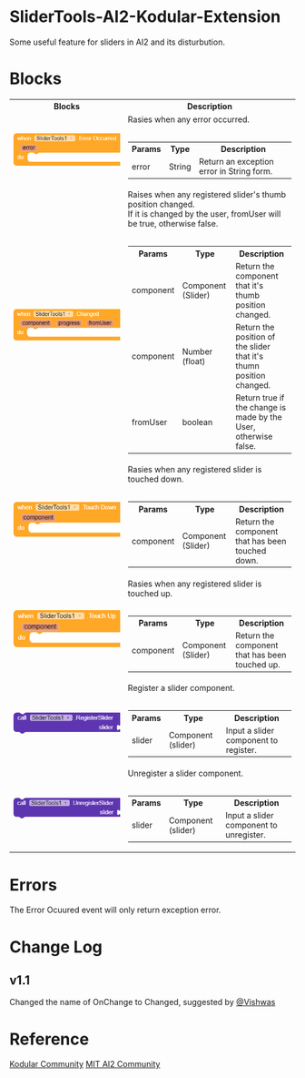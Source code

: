 # SliderTools-AI2-Kodular-Extension
 Some useful feature for sliders in AI2 and its disturbution.
 
# Blocks
<table style="width:100%">
    <tr>
        <th style="width:40%">Blocks</th>
        <th style="width:60%">Description</th>
    </tr>
    <tr>
        <td>
            <img src="assets/BlockImages/ErrorOccurred.png" alt = "ErrorOccurred">
        </td>
        <td>Rasies when any error occurred.<br><br>
            <table>
                <tr>
                    <th>Params</th>
                    <th>Type</th>
                    <th>Description</th>
                </tr>
                <tr>
                    <td>error</td>
                    <td>String</td>
                    <td>Return an exception error in String form.</td>
                </tr>
            </table>
        </td>
    </tr>
    <tr>
        <td>
            <img src = "assets/BlockImages/Changed.png" alt = "OnChange">
        </td>
        <td>Raises when any registered slider's thumb position changed.<br>If it is changed by the user, fromUser will be
            true, otherwise false.<br><br>
            <table>
                <tr>
                    <th>Params</th>
                    <th>Type</th>
                    <th>Description</th>
                </tr>
                <tr>
                    <td>component</td>
                    <td>Component (Slider)</td>
                    <td>Return the component<br>that it's thumb position changed.</td>
                </tr>
                <tr>
                    <td>component</td>
                    <td>Number (float)</td>
                    <td>Return the position of the slider<br>that it's thumn position changed.</td>
                </tr>
                <tr>
                    <td>fromUser</td>
                    <td>boolean</td>
                    <td>Return true if the change is made by the User,<br>otherwise false.</td>
                </tr>
            </table>
        </td>
    </tr>
    <tr>
        <td>
            <img src = "assets/BlockImages/TouchDown.png" alt = "OnTouchDown">
        </td>
        <td>Rasies when any registered slider is touched down.<br><br>
            <table>
                <tr>
                    <th>Params</th>
                    <th>Type</th>
                    <th>Description</th>
                </tr>
                <tr>
                    <td>component</td>
                    <td>Component (Slider)</td>
                    <td>Return the component that has been touched down.</td>
                </tr>
            </table>
        </td>
    </tr>
    <tr>
        <td>
            <img src="assets/BlockImages/TouchUp.png" alt = "OnTouchUp">
        </td>
        <td>Rasies when any registered slider is touched up.<br><br>
            <table>
                <tr>
                    <th>Params</th>
                    <th>Type</th>
                    <th>Description</th>
                </tr>
                <tr>
                    <td>component</td>
                    <td>Component (Slider)</td>
                    <td>Return the component that has been touched up.</td>
                </tr>
            </table>
        </td>
    </tr>
    <tr>
        <td>
            <img src="assets/BlockImages/RegisterSlider.png" alt = "Register">
        </td>
        <td>Register a slider component.<br><br>
            <table>
                <tr>
                    <th>Params</th>
                    <th>Type</th>
                    <th>Description</th>
                </tr>
                <tr>
                    <td>slider</td>
                    <td>Component (slider)</td>
                    <td>Input a slider component to register.</td>
                </tr>
            </table>
        </td>
    </tr>
    <tr>
        <td>
            <img src="assets/BlockImages/UnregisterSlider.png" alt = "Unregister">
        </td>
        <td>Unregister a slider component.<br><br>
            <table>
                <tr>
                    <th>Params</th>
                    <th>Type</th>
                    <th>Description</th>
                </tr>
                <tr>
                    <td>slider</td>
                    <td>Component (slider)</td>
                    <td>Input a slider component to unregister.</td>
                </tr>
            </table>
        </td>
    </tr>
</table>
	
# Errors

The Error Ocuured event will only return exception error.
	
# Change Log

## v1.1
Changed the name of OnChange to Changed, suggested by [@Vishwas](https://community.kodular.io/u/vishwas)

# Reference
[Kodular Community](https://community.kodular.io/t/free-open-source-slidertools-bit-of-useful-feature-for-sliders/86464)
[MIT AI2 Community](https://community.appinventor.mit.edu/t/free-open-source-slidertools-bit-of-useful-feature-for-sliders/17459)
